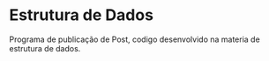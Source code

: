 # Estrutura de Dados
Programa de publicação de Post, codigo desenvolvido na materia de estrutura de dados.
